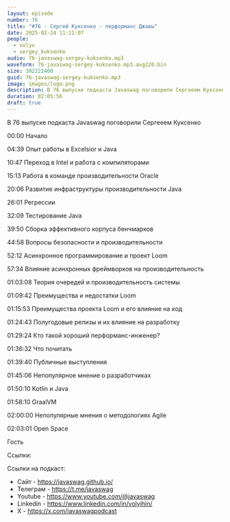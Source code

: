 ```yaml
---
layout: episode
number: 76
title: "#76 - Сергей Куксенко - перформанс Джавы"
date: 2025-02-24 11:11:07
people:
  - volyx
  - sergey_kuksenko
audio: 76-javaswag-sergey-kuksenko.mp3
waveform: 76-javaswag-sergey-kuksenko.mp3.avg220.bin
size: 302222400 
guid: 76-javaswag-sergey-kuksenko.mp3
image: images/logo.png
description: В 76 выпуске подкаста Javaswag поговорили Сергееем Куксенко
duration: 02:05:56
draft: true
---
```


В 76 выпуске подкаста Javaswag поговорили Сергееем Куксенко

00:00 Начало

04:39 Опыт работы в Excelsior и Java

10:47 Переход в Intel и работа с компиляторами

15:13 Работа в команде производительности Oracle

20:06 Развитие инфраструктуры производительности Java

26:01 Регрессии

32:09 Тестирование Java

39:50 Сборка эффективного корпуса бенчмарков

44:58 Вопросы безопасности и производительности

52:12 Асинхронное программирование и проект Loom

57:34 Влияние асинхронных фреймворков на производительность

01:03:08 Теория очередей и производительность системы

01:09:42 Преимущества и недостатки Loom

01:15:53 Преимущества проекта Loom и его влияние на код

01:24:43 Полугодовые релизы и их влияние на разработку

01:29:24 Кто такой хороший перформанс-инженер?

01:36:32 Что почитать

01:39:40 Публичные выступления 

01:45:06 Непопулярное мнение о разработчиках

01:50:10 Kotlin и Java

01:58:10 GraalVM 

02:00:00 Непопулярные мнения о методологиях Agile

02:03:01 Open Space







Гость 

Ссылки: 

Ссылки на подкаст:

* Сайт -  https://javaswag.github.io/
* Телеграм - https://t.me/javaswag
* Youtube - https://www.youtube.com/@javaswag
* Linkedin - https://www.linkedin.com/in/volyihin/
* X - https://x.com/javaswagpodcast
